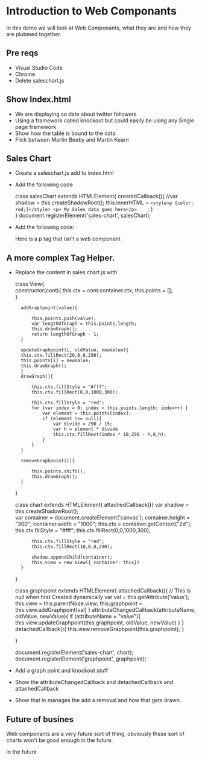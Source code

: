 # Introduction to Web Componants

In this demo we will look at Web Componants, 
what they are and how they are plubmed together.

## Pre reqs
* Visual Studio Code
* Chrome
* Delete saleschart.js

## Show Index.html
* We are displaying so date about twitter followers
* Using a framework called knockout but could easily be using any Single page framework
* Show how the table is bound to the data.
* Flick between Martin Beeby and Martin Kearn

## Sales Chart
* Create a saleschart.js add to index.html
* Add the following code


    class salesChart extends HTMLElement{
    createdCallback(){
            //var shadow = this.createShadowRoot();
        this.innerHTML =  `
        <style>p {color: red;}</style>
        <p> My Sales data goes here</p>    
        `;
        }    
    }
    document.registerElement('sales-chart', salesChart);

* Add the following code:


    <sales-chart>    
    </sales-chart>
    <p>Here is a p tag that isn't a web componant</p>

## A more complex Tag Helper.

* Replace the content in sales chart.js with 


    class View{  
        constructor(cont){
            this.ctx = cont.container.ctx;
            this.points = [];              
        }
        
        addGraphpoint(value){
            
            this.points.push(value);
            var lengthOfGraph = this.points.length;  
            this.drawGraph();  
            return lengthOfGraph - 1;       
        }
        
        updateGraphpoint(i, oldValue, newValue){        
        this.ctx.fillRect(20,0,8,290);    
        this.points[i] = newValue;
        this.drawGraph();                
        }
        drawGraph(){
            
            this.ctx.fillStyle = "#fff";
            this.ctx.fillRect(0,0,1000,300);
            
            this.ctx.fillStyle = "red";
            for (var index = 0; index < this.points.length; index++) {
                var element = this.points[index];
                if (element !== null){
                    var divide = 290 / 15;
                    var h = element * divide
                    this.ctx.fillRect(index * 10,290 - h,8,h); 
                }           
            }
        }
        
        removeGraphpoint(i){
            
            this.points.shift();  
            this.drawGraph();              
        }
            
    }

    class chart extends HTMLElement{
        attachedCallback(){
            var shadow = this.createShadowRoot();          
            var container = document.createElement('canvas');
            container.height = "300";
            container.width = "1000";
            this.ctx = container.getContext("2d");
            this.ctx.fillStyle = "#fff";
            this.ctx.fillRect(0,0,1000,300);
            
            this.ctx.fillStyle = "red";
            this.ctx.fillRect(10,0,8,290);
        
            shadow.appendChild(container);              
            this.view = new View({ container: this})        
        }    
    }

    class graphpoint extends HTMLElement{
            attachedCallback(){
                // This is null when first Created dynamically
                var val = this.getAttribute('value');
                this.view = this.parentNode.view;
                this.graphpoint = this.view.addGraphpoint(val)
            }
            attributeChangedCallback(attributeName, oldValue, newValue){
                if (attributeName = "value"){
                    this.view.updateGraphpoint(this.graphpoint, oldValue, newValue)
                }
            }
            detachedCallback(){
                this.view.removeGraphpoint(this.graphpoint);
            }
        
    }

    document.registerElement('sales-chart', chart);
    document.registerElement('graphpoint', graphpoint);

* Add a graph point and knockout stuff


    <sales-chart>     
        <!-- ko foreach : monthsData -->
        <graphpoint data-bind="attr: {'value' : sales}">
        </graphpoint>     
        <!-- /ko -->
    </sales-chart>

* Show the attributeChangedCallback and detachedCallback and attachedCallback
* Show that in manages the add a removal and how that gets drawn.

## Future of busines

Web componants are a very future sort of thing, obviously these sort of charts won't 
be good enough in the future.

In the future 

